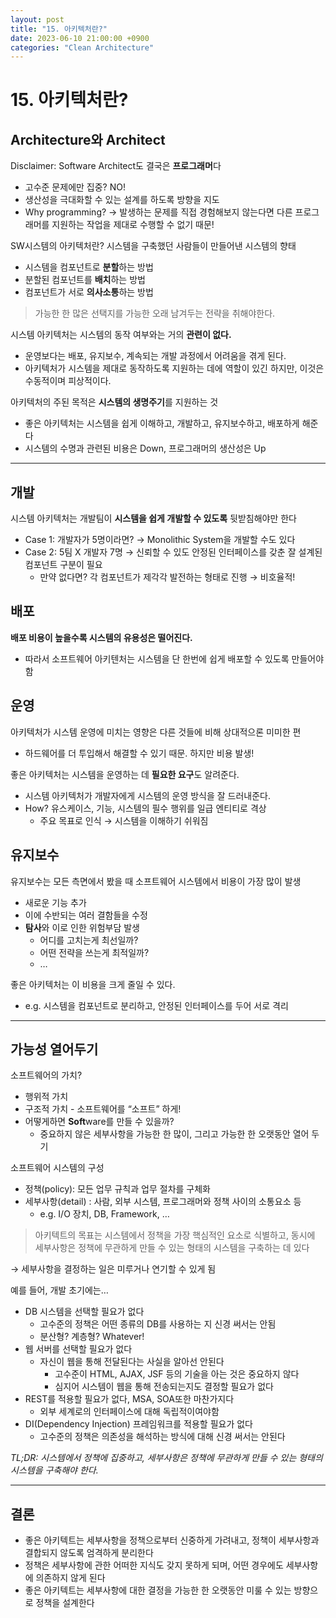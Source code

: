 ```yaml
---
layout: post
title: "15. 아키텍처란?"
date: 2023-06-10 21:00:00 +0900
categories: "Clean Architecture"
---
```

# 15. 아키텍처란?

## Architecture와 Architect

Disclaimer: Software Architect도 결국은 **프로그래머**다

- 고수준 문제에만 집중? NO!
- 생산성을 극대화할 수 있는 설계를 하도록 방향을 지도
- Why programming? → 발생하는 문제를 직접 경험해보지 않는다면 다른 프로그래머를 지원하는 작업을 제대로 수행할 수 없기 때문!

SW시스템의 아키텍처란? 시스템을 구축했던 사람들이 만들어낸 시스템의 향태

- 시스템을 컴포넌트로 **분할**하는 방법
- 분할된 컴포넌트를 **배치**하는 방법
- 컴포넌트가 서로 **의사소통**하는 방법

> 가능한 한 많은 선택지를 가능한 오래 남겨두는 전략을 취해야한다.
> 

시스템 아키텍처는 시스템의 동작 여부와는 거의 **관련이 없다.**

- 운영보다는 배포, 유지보수, 계속되는 개발 과정에서 어려움을 겪게 된다.
- 아키텍처가 시스템을 제대로 동작하도록 지원하는 데에 역할이 있긴 하지만, 이것은 수동적이며 피상적이다.

아키텍처의 주된 목적은 **시스템의 생명주기**를 지원하는 것

- 좋은 아키텍처는 시스템을 쉽게 이해하고, 개발하고, 유지보수하고, 배포하게 해준다
- 시스템의 수명과 관련된 비용은 Down, 프로그래머의 생산성은 Up

---

## 개발

시스템 아키텍처는 개발팀이 **시스템을 쉽게 개발할 수 있도록** 뒷받침해야만 한다

- Case 1: 개발자가 5명이라면? → Monolithic System을 개발할 수도 있다
- Case 2: 5팀 X 개발자 7명 → 신뢰할 수 있도 안정된 인터페이스를 갖춘 잘 설계된 컴포넌트 구분이 필요
    - 만약 없다면? 각 컴포넌트가 제각각 발전하는 형태로 진행 → 비호율적!

## 배포

**배포 비용이 높을수록 시스템의 유용성은 떨어진다.**

- 따라서 소프트웨어 아키텐처는 시스템을 단 한번에 쉽게 배포할 수 있도록 만들어야함

## 운영

아키텍처가 시스템 운영에 미치는 영향은 다른 것들에 비해 상대적으론 미미한 편

- 하드웨어를 더 투입해서 해결할 수 있기 때문. 하지만 비용 발생!

좋은 아키텍처는 시스템을 운영하는 데 **필요한 요구**도 알려준다.

- 시스템 아키텍처가 개발자에게 시스템의 운영 방식을 잘 드러내준다.
- How? 유스케이스, 기능, 시스템의 필수 행위를 일급 엔티티로 격상
    - 주요 목표로 인식 → 시스템을 이해하기 쉬워짐

## 유지보수

유지보수는 모든 측면에서 봤을 때 소프트웨어 시스템에서 비용이 가장 많이 발생

- 새로운 기능 추가
- 이에 수반되는 여러 결함들을 수정
- **탐사**와 이로 인한 위험부담 발생
    - 어디를 고치는게 최선일까?
    - 어떤 전략을 쓰는게 최적일까?
    - …

좋은 아키텍처는 이 비용을 크게 줄일 수 있다.

- e.g. 시스템을 컴포넌트로 분리하고, 안정된 인터페이스를 두어 서로 격리

---

## 가능성 열어두기

소프트웨어의 가치?

- 행위적 가치
- 구조적 가치 - 소프트웨어를 “소프트” 하게!
- 어떻게하면 **Soft**ware를 만들 수 있을까?
    - 중요하지 않은 세부사항을 가능한 한 많이, 그리고 가능한 한 오랫동안 열어 두기

소프트웨어 시스템의 구성

- 정책(policy): 모든 업무 규칙과 업무 절차를 구체화
- 세부사항(detail) : 사람, 외부 시스템, 프로그래머와 정책 사이의 소통요소 등
    - e.g. I/O 장치, DB, Framework, …

> 아키텍트의 목표는 시스템에서 정책을 가장 핵심적인 요소로 식별하고, 동시에 세부사항은 정책에 무관하게 만들 수 있는 형태의 시스템을 구축하는 데 있다
> 

→ 세부사항을 결정하는 일은 미루거나 연기할 수 있게 됨

예를 들어, 개발 초기에는…

- DB 시스템을 선택할 필요가 없다
    - 고수준의 정책은 어떤 종류의 DB를 사용하는 지 신경 써서는 안됨
    - 분산형? 계층형? Whatever!
- 웹 서버를 선택할 필요가 없다
    - 자신이 웹을 통해 전달된다는 사실을 알아선 안된다
        - 고수준이 HTML, AJAX, JSF 등의 기술을 아는 것은 중요하지 않다
        - 심지어 시스템이 웹을 통해 전송되는지도 결정할 필요가 없다
- REST를 적용할 필요가 없다, MSA, SOA또한 마찬가지다
    - 외부 세계로의 인터페이스에 대해 독립적이여야함
- DI(Dependency Injection) 프레임워크를 적용할 필요가 없다
    - 고수준의 정책은 의존성을 해석하는 방식에 대해 신경 써서는 안된다

*TL;DR: 시스템에서 정책에 집중하고, 세부사항은 정책에 무관하게 만들 수 있는 형태의 시스템을 구축해야 한다.*

---

## 결론

- 좋은 아키텍트는 세부사항을 정책으로부터 신중하게 가려내고, 정책이 세부사항과 결합되지 않도록 엄격하게 분리한다
- 정책은 세부사항에 관한 어떠한 지식도 갖지 못하게 되며, 어떤 경우에도 세부사항에 의존하지 않게 된다
- 좋은 아키텍트는 세부사항에 대한 결정을 가능한 한 오랫동안 미룰 수 있는 방향으로 정책을 설계한다